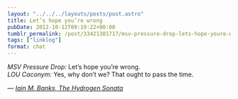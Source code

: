```yaml
---
layout: "../../../layouts/posts/post.astro"
title: Let’s hope you’re wrong
pubDate: 2012-10-12T09:19:22+00:00
tumblr_permalink: /post/33421381717/msv-pressure-drop-lets-hope-youre-wrong-lou
tags: ["linklog"]
format: chat
---
```


<i>MSV Pressure Drop:</i> Let’s hope you’re wrong.<br>
<i>LOU Caconym:</i> Yes, why don’t we? That ought to pass the time.

— <cite>[Iain M. Banks, _The Hydrogen Sonata_](https://www.goodreads.com/book/show/13497991-the-hydrogen-sonata)</cite>
